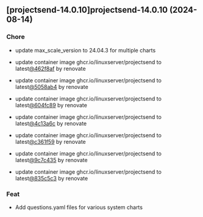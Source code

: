 

## [projectsend-14.0.10]projectsend-14.0.10 (2024-08-14)

### Chore



- update max_scale_version to 24.04.3 for multiple charts

- update container image ghcr.io/linuxserver/projectsend to latest[@462f8af](https://github.com/462f8af) by renovate

- update container image ghcr.io/linuxserver/projectsend to latest[@5058ab4](https://github.com/5058ab4) by renovate

- update container image ghcr.io/linuxserver/projectsend to latest[@604fc89](https://github.com/604fc89) by renovate

- update container image ghcr.io/linuxserver/projectsend to latest[@4c13a6c](https://github.com/4c13a6c) by renovate

- update container image ghcr.io/linuxserver/projectsend to latest[@c361f59](https://github.com/c361f59) by renovate

- update container image ghcr.io/linuxserver/projectsend to latest[@9c7c435](https://github.com/9c7c435) by renovate

- update container image ghcr.io/linuxserver/projectsend to latest[@835c5c3](https://github.com/835c5c3) by renovate

### Feat



- Add questions.yaml files for various system charts